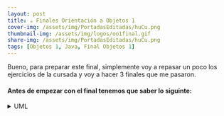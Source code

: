 ```yaml
---
layout: post
title: ☕ Finales Orientación a Objetos 1
cover-img: /assets/img/PortadasEditadas/huCu.png
thumbnail-img: /assets/img/logos/oo1final.gif
share-img: /assets/img/PortadasEditadas/huCu.png
tags: [Objetos 1, Java, Final Objetos 1]
---
```


Bueno, para preparar este final, simplemente voy a repasar un poco los ejercicios de la cursada y voy a hacer 3 finales que me pasaron.

#### Antes de empezar con el final tenemos que saber lo siguinte:

<details><summary>UML</summary>

![1](https://github.com/Fabian-Martinez-Rincon/Fabian-Martinez-Rincon/assets/55964635/471dede8-47f3-42bb-9488-2d2988593278)
![2](https://github.com/Fabian-Martinez-Rincon/Fabian-Martinez-Rincon/assets/55964635/0f698a90-97a1-481c-8053-ec0d29003f9d)
![uml](https://github.com/Fabian-Martinez-Rincon/Fabian-Martinez-Rincon/assets/55964635/c84e4bc7-6510-4328-a020-d5bde57020a2)

</details>